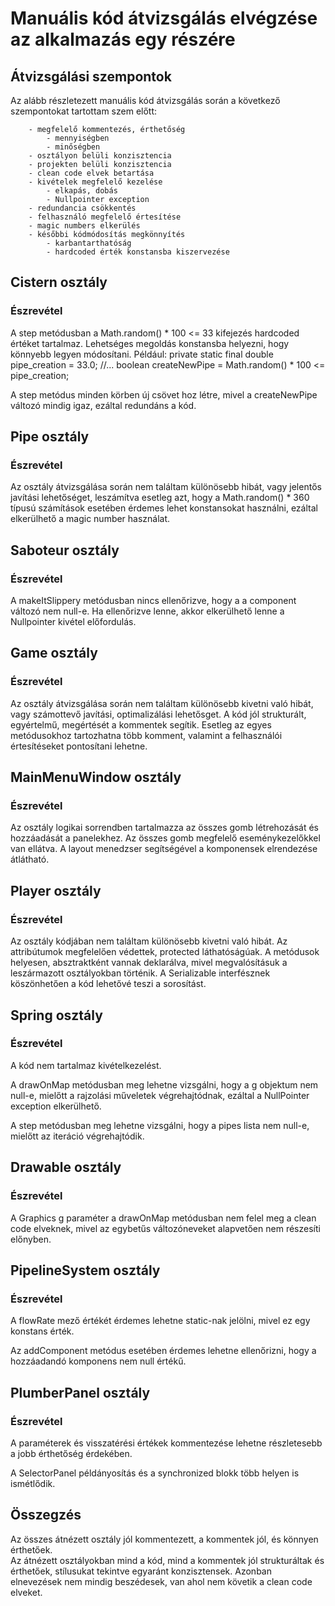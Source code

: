 # Manuális kód átvizsgálás elvégzése az alkalmazás egy részére

## Átvizsgálási szempontok
Az alább részletezett manuális kód átvizsgálás során a következő szempontokat tartottam szem előtt:
    
        - megfelelő kommentezés, érthetőség
            - mennyiségben
            - minőségben
        - osztályon belüli konzisztencia
        - projekten belüli konzisztencia
        - clean code elvek betartása
        - kivételek megfelelő kezelése
            - elkapás, dobás
            - Nullpointer exception
        - redundancia csökkentés
        - felhasználó megfelelő értesítése
        - magic numbers elkerülés
        - későbbi kódmódosítás megkönnyítés
            - karbantarthatóság
            - hardcoded érték konstansba kiszervezése

## Cistern osztály

### Észrevétel

A step metódusban a Math.random() * 100 <= 33 kifejezés hardcoded értéket tartalmaz. Lehetséges megoldás konstansba helyezni, hogy könnyebb legyen módosítani. Például: private static final double pipe_creation = 33.0; //... boolean createNewPipe = Math.random() * 100 <= pipe_creation;

A step metódus minden körben új csövet hoz létre, mivel a createNewPipe változó mindig igaz, ezáltal redundáns a kód.

## Pipe osztály

### Észrevétel

Az osztály átvizsgálása során nem találtam különösebb hibát, vagy jelentős javítási lehetőséget, leszámítva esetleg azt, hogy a Math.random() * 360 típusú számítások esetében érdemes lehet konstansokat használni, ezáltal elkerülhető a magic number használat.

## Saboteur osztály

### Észrevétel

A makeItSlippery metódusban nincs ellenőrizve, hogy a a component változó nem null-e. Ha ellenőrizve lenne, akkor elkerülhető lenne a Nullpointer kivétel előfordulás.

## Game osztály

### Észrevétel

Az osztály átvizsgálása során nem találtam különösebb kivetni való hibát, vagy számottevő javítási, optimalizálási lehetősget. A kód jól strukturált, egyértelmű, megértését a kommentek segítik. Esetleg az egyes metódusokhoz tartozhatna több komment, valamint a felhasználói értesítéseket pontosítani lehetne.

## MainMenuWindow osztály

### Észrevétel

Az osztály logikai sorrendben tartalmazza az összes gomb létrehozását és hozzáadását a panelekhez. Az összes gomb megfelelő eseménykezelőkkel van ellátva. A layout menedzser segítségével a komponensek elrendezése átlátható.

## Player osztály

### Észrevétel

Az osztály kódjában nem találtam különösebb kivetni való hibát. Az attribútumok megfelelően védettek, protected láthatóságúak. A metódusok helyesen, absztraktként vannak deklarálva, mivel megvalósításuk a leszármazott osztályokban történik. A Serializable interfésznek köszönhetően a kód lehetővé teszi a sorosítást.

## Spring osztály

### Észrevétel

A kód nem tartalmaz kivételkezelést.

A drawOnMap metódusban meg lehetne vizsgálni, hogy a g objektum nem null-e, mielőtt a rajzolási műveletek végrehajtódnak, ezáltal a NullPointer exception elkerülhető.

A step metódusban meg lehetne vizsgálni, hogy a pipes lista nem null-e, mielőtt az iteráció végrehajtódik.

## Drawable osztály

### Észrevétel
A Graphics g paraméter a drawOnMap metódusban nem felel meg a clean code elveknek, mivel az egybetűs változóneveket alapvetően nem részesíti előnyben.

## PipelineSystem osztály

### Észrevétel
A flowRate mező értékét érdemes lehetne static-nak jelölni, mivel ez egy konstans érték.

Az addComponent metódus esetében érdemes lehetne ellenőrizni, hogy a hozzáadandó komponens nem null értékű.

## PlumberPanel osztály

### Észrevétel
A paraméterek és visszatérési értékek kommentezése lehetne részletesebb a jobb érthetőség érdekében.

A SelectorPanel példányosítás és a synchronized blokk több helyen is ismétlődik.

## Összegzés
Az összes átnézett osztály jól kommentezett, a kommentek jól, és könnyen érthetőek.\
Az átnézett osztályokban mind a kód, mind a kommentek  jól strukturáltak és érthetőek, stílusukat tekintve egyaránt konzisztensek. Azonban elnevezések nem mindig beszédesek, van ahol nem követik a clean code elveket.   

